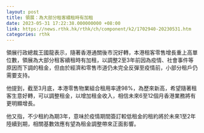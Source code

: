 ```yaml
---
layout: post
title: 領展：為大部分租客續租時有加租
date: 2023-05-31 17:22:38.000000000 +08:00
link: https://news.rthk.hk/rthk/ch/component/k2/1702940-20230531.htm
categories: rthk
---
```


領展行政總裁王國龍表示，隨著香港通關後市況好轉，本港租客零售增長重上高單位數，領展為大部分租客續租時有加租，以調整2至3年前因為疫情、社會事件等原因而下調的租金，但由於經濟和零售市道仍未完全反彈至疫情前，小部分租戶仍需要支持。

他提到，截至3月底，本港零售物業組合租用率達98%，為歷來新高，希望隨著租客生意好轉，可以調整租金，以增加租金收入，相信未來6至12個月香港業務將有更明顯增長。

他又指，不少租約為期3年，意味於疫情期間簽訂較低租金的租約將於未來1至2年陸續到期，相關基數效應有望為租金調整帶來正面影響。
